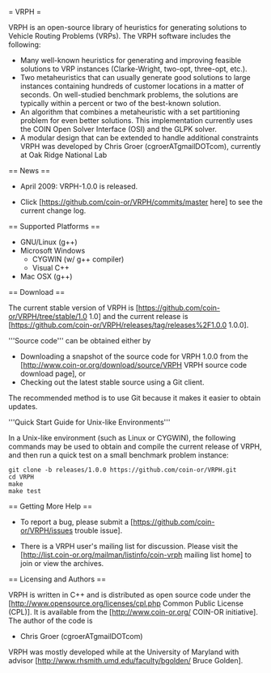 = VRPH =

VRPH is an open-source library of heuristics for generating solutions to Vehicle Routing Problems (VRPs).  The VRPH software includes the following:
  * Many well-known heuristics for generating and improving feasible solutions to VRP instances (Clarke-Wright, two-opt, three-opt, etc.).
  * Two metaheuristics that can usually generate good solutions to large instances containing hundreds of customer locations in a matter of seconds.  On well-studied benchmark problems, the solutions are typically within a percent or two of the best-known solution.
  * An algorithm that combines a metaheuristic with a set partitioning problem for even better solutions.  This implementation currently uses the COIN Open Solver Interface (OSI) and the GLPK solver.
  * A modular design that can be extended to handle additional constraints
VRPH was developed by Chris Groer (cgroerATgmailDOTcom), currently at Oak Ridge National Lab

== News ==

 * April 2009:  VRPH-1.0.0 is released.

 * Click [https://github.com/coin-or/VRPH/commits/master here] to see the current change log.

== Supported Platforms ==

 * GNU/Linux (g++)
 * Microsoft Windows
    * CYGWIN (w/ g++ compiler)
    * Visual C++
 * Mac OSX (g++)

== Download ==

The current stable version of VRPH is [https://github.com/coin-or/VRPH/tree/stable/1.0 1.0] and the current release is [https://github.com/coin-or/VRPH/releases/tag/releases%2F1.0.0 1.0.0]. 

'''Source code''' can be obtained either by

 * Downloading a snapshot of the source code for VRPH 1.0.0 from the [http://www.coin-or.org/download/source/VRPH VRPH source code download page], or
 * Checking out the latest stable source using a Git client.

The recommended method is to use Git because it makes it easier to obtain updates. 

'''Quick Start Guide for Unix-like Environments'''

In a Unix-like environment (such as Linux or CYGWIN), the following commands may be used to obtain and compile the current release of VRPH, and then run a quick test on a small benchmark problem instance:
```
git clone -b releases/1.0.0 https://github.com/coin-or/VRPH.git
cd VRPH
make
make test
```

== Getting More Help ==

 * To report a bug, please submit a [https://github.com/coin-or/VRPH/issues trouble issue].

 * There is a VRPH user's mailing list for discussion. Please visit the [http://list.coin-or.org/mailman/listinfo/coin-vrph mailing list home] to join or view the archives.

== Licensing and Authors ==

VRPH is written in C++ and is distributed as open source code under the [http://www.opensource.org/licenses/cpl.php Common Public License (CPL)].
It is available from the [http://www.coin-or.org/ COIN-OR initiative].  The author of the code is

 * Chris Groer (cgroerATgmailDOTcom)
 
VRPH was mostly developed while at the University of Maryland with advisor [http://www.rhsmith.umd.edu/faculty/bgolden/ Bruce Golden].
